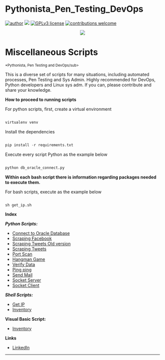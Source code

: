 # Pythonista_Pen_Testing_DevOps
[![author](https://img.shields.io/badge/author-edinojr-red.svg)](https://www.linkedin.com/in/edinorjr) [![](https://img.shields.io/badge/python-3.7+-blue.svg)](https://www.python.org/downloads/release/python-365/) [![GPLv3 license](https://img.shields.io/badge/License-GPLv3-blue.svg)](http://perso.crans.org/besson/LICENSE.html) [![contributions welcome](https://img.shields.io/badge/contributions-welcome-brightgreen.svg?style=flat)](https://github.com/zorrex82/miscellaneous_scripts)

<p align="center">
  <img src="banner_ds.png" >
</p>

# Miscellaneous Scripts
<sub>*Pythonista, Pen Testing and DevOps/sub>

This is a diverse set of scripts for many situations, including automated processes, Pen Testing and Sys Admin. Highly recommended for DevOps, Python developers and Linux sys adm.
If you can, please contribute and share your knowledge.

**How to proceed to running scripts**

For python scripts, first, create a virtual environment

``` python

virtualenv venv

```

Install the dependencies

``` python

pip install -r requirements.txt

```
Execute every script Python as the example below

```python

python db_oracle_connect.py

```
**Within each bash script there is information regarding packages needed to execute them.**

For bash scripts, execute as the example below

``` shell

sh get_ip.sh 

```


**Index**

***Python Scripts:***
* [Connect to Oracle Database](encurtador.com.br/cyDK0)
* [Scraping Facebook](encurtador.com.br/iyA36)
* [Scraping Tweets Old version](encurtador.com.br/wELX5)
* [Scraping Tweets](encurtador.com.br/mDKS2)
* [Port Scan](encurtador.com.br/qtKSZ)
* [Hangman Game](encurtador.com.br/osBUY)
* [Verify Data](encurtador.com.br/gSY47)
* [Ping ping](encurtador.com.br/hmpyP)
* [Send Mail](encurtador.com.br/bBC78)
* [Socket Server](encurtador.com.br/bdmNW)
* [Socket Client](encurtador.com.br/crCDX)

***Shell Scripts:***
* [Get IP](encurtador.com.br/iIP02)
* [Inventory](encurtador.com.br/bekIQ)

**Visual Basic Script:**
* [Inventory](encurtador.com.br/ehpPT)

**Links**
* [LinkedIn](https://www.linkedin.com/in/edinorjr)
---




